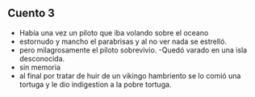 ## Cuento 3
- Había una vez un piloto que iba volando sobre el oceano
- estornudo y mancho el parabrisas y al no ver nada se estrelló.
- pero milagrosamente el piloto sobrevivio.
-Quedó varado en una isla desconocida.
- sin memoria
- al final por tratar de huir de un vikingo hambriento  se lo comió una tortuga y le dio indigestion a la pobre tortuga.